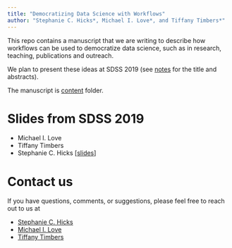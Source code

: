 ```yaml
---
title: "Democratizing Data Science with Workflows"
author: "Stephanie C. Hicks*, Michael I. Love*, and Tiffany Timbers*"
---
```


This repo contains a manuscript that we are writing to describe how 
workflows can be used to democratize data science, such as in 
research, teaching, publications and outreach. 

We plan to present these ideas at SDSS 2019 (see [notes](notes.md)
for the title and abstracts). 

The manuscript is [content](/content) folder. 

# Slides from SDSS 2019

* Michael I. Love
* Tiffany Timbers
* Stephanie C. Hicks [[slides](https://speakerdeck.com/stephaniehicks/useful-tools-for-teaching-and-outreach-in-data-science)]

# Contact us

If you have questions, comments, or suggestions, please feel free to 
reach out to us at 

* [Stephanie C. Hicks](https://github.com/stephaniehicks)
* [Michael I. Love](https://github.com/mikelove)
* [Tiffany Timbers](https://github.com/ttimbers)
